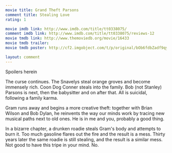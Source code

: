 ```yaml
---
movie title: Grand Theft Parsons
comment title: Stealing Love
rating: 1

movie imdb link: http://www.imdb.com/title/tt0338075/
comment imdb link: http://www.imdb.com/title/tt0338075/reviews-12
movie tmdb link: http://www.themoviedb.org/movie/16433
movie tmdb trailer: 
movie tmdb poster: http://cf2.imgobject.com/t/p/original/bOb6fdbZadf9qycZAFlALOgjq1L.jpg

layout: comment
---
```


Spoilers herein

The curse continues. The Snavelys steal orange groves and become immensely rich. Coon  Dog Conner steals into the family. Bob (not Stanley) Parsons is next, then the babysitter and  on after that. All is suicidal, following a family karma.

Gram runs away and begins a more creative theft: together with Brian Wilson and Bob Dylan,  he reinvents the way our minds work by tracing new musical paths next to old ones. He is in  me and you, probably a good thing.

In a bizarre chapter, a drunken roadie steals Gram's body and attempts to burn it. Too much  gasoline flares out the fire and the result is a mess. Thirty years later the same roadie is still  stealing, and the result is a similar mess. Not good to have this tripe in your mind. No.